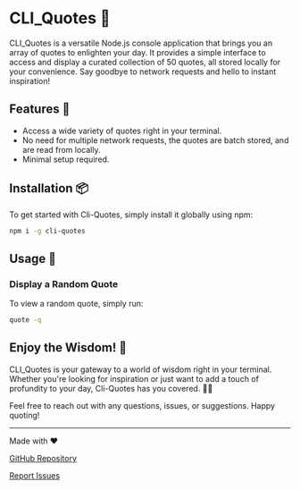 # CLI_Quotes 📜

CLI_Quotes is a versatile Node.js console application that brings you an array of quotes to enlighten your day. It provides a simple interface to access and display a curated collection of 50 quotes, all stored locally for your convenience. Say goodbye to network requests and hello to instant inspiration!

<!-- ![Cli_Quotes](https://placeimg.com/600/400/nature) -->

## Features 🚀

- Access a wide variety of quotes right in your terminal.
- No need for multiple network requests, the quotes are batch stored, and are read from locally.
- Minimal setup required.

## Installation 📦

To get started with Cli-Quotes, simply install it globally using npm:

```bash
npm i -g cli-quotes
```

## Usage 🧘

### Display a Random Quote

To view a random quote, simply run:

```bash
quote -q
```

## Enjoy the Wisdom! 🌟

CLI_Quotes is your gateway to a world of wisdom right in your terminal. Whether you're looking for inspiration or just want to add a touch of profundity to your day, Cli-Quotes has you covered. 📜✨

Feel free to reach out with any questions, issues, or suggestions. Happy quoting!

---

Made with ❤️

[GitHub Repository](https://github.com/u4ik/CLI_Quotes)

[Report Issues](https://github.com/u4ik/CLI_Quotes/issues)
